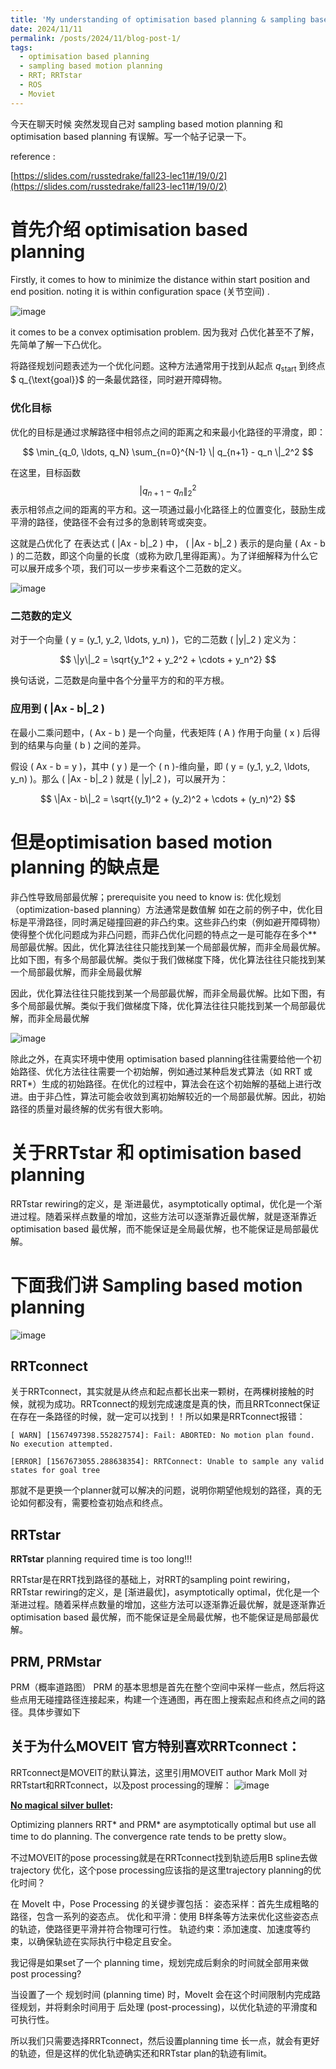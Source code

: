 ```yaml
---
title: 'My understanding of optimisation based planning & sampling based motion planning'
date: 2024/11/11
permalink: /posts/2024/11/blog-post-1/
tags:
  - optimisation based planning
  - sampling based motion planning
  - RRT; RRTstar
  - ROS
  - Moviet
---
```


今天在聊天时候 突然发现自己对 sampling based motion planning 和 optimisation based planning 有误解。写一个帖子记录一下。

reference :

[https://slides.com/russtedrake/fall23-lec11#/19/0/2](https://slides.com/russtedrake/fall23-lec11#/19/0/2)

# 首先介绍 optimisation based planning

Firstly, it comes to how to minimize the distance within start position and end position. noting it is within configuration space (关节空间) . 

![image](https://github.com/user-attachments/assets/b17911b1-feee-4986-ba18-adf1aa812f61)


it comes to be a convex optimisation problem. 
因为我对 凸优化甚至不了解，先简单了解一下凸优化。

将路径规划问题表述为一个优化问题。这种方法通常用于找到从起点 $q_{\text{start}}$ 到终点 $ q_{\text{goal}}$ 的一条最优路径，同时避开障碍物。

### 优化目标

优化的目标是通过求解路径中相邻点之间的距离之和来最小化路径的平滑度，即：

$$
\min_{q_0, \ldots, q_N} \sum_{n=0}^{N-1} \| q_{n+1} - q_n \|_2^2
$$

在这里，目标函数 $$| q_{n+1} - q_n \|_2^2 $$ 表示相邻点之间的距离的平方和。这一项通过最小化路径上的位置变化，鼓励生成平滑的路径，使路径不会有过多的急剧转弯或突变。

这就是凸优化了
在表达式 \( \|Ax - b\|_2 \) 中， \( \|Ax - b\|_2 \) 表示的是向量 \( Ax - b \) 的二范数，即这个向量的长度（或称为欧几里得距离）。为了详细解释为什么它可以展开成多个项，我们可以一步步来看这个二范数的定义。

![image](https://github.com/user-attachments/assets/104b0641-44f6-43f4-a648-8770f17e022f)

### 二范数的定义

对于一个向量 \( y = (y_1, y_2, \ldots, y_n) \)，它的二范数 \( \|y\|_2 \) 定义为：

$$
\|y\|_2 = \sqrt{y_1^2 + y_2^2 + \cdots + y_n^2}
$$

换句话说，二范数是向量中各个分量平方的和的平方根。

### 应用到 \( \|Ax - b\|_2 \)

在最小二乘问题中，\( Ax - b \) 是一个向量，代表矩阵 \( A \) 作用于向量 \( x \) 后得到的结果与向量 \( b \) 之间的差异。

假设 \( Ax - b = y \)，其中 \( y \) 是一个 \( n \)-维向量，即 \( y = (y_1, y_2, \ldots, y_n) \)。那么 \( \|Ax - b\|_2 \) 就是 \( \|y\|_2 \)，可以展开为：

$$
\|Ax - b\|_2 = \sqrt{(y_1)^2 + (y_2)^2 + \cdots + (y_n)^2}
$$


# 但是optimisation based motion planning 的缺点是

非凸性导致局部最优解；prerequisite you need to know is: 优化规划（optimization-based planning）方法通常是数值解
如在之前的例子中，优化目标是平滑路径，同时满足碰撞回避的非凸约束。这些非凸约束（例如避开障碍物）使得整个优化问题成为非凸问题，而非凸优化问题的特点之一是可能存在多个**局部最优解。因此，优化算法往往只能找到某一个局部最优解，而非全局最优解。比如下图，有多个局部最优解。类似于我们做梯度下降，优化算法往往只能找到某一个局部最优解，而非全局最优解



因此，优化算法往往只能找到某一个局部最优解，而非全局最优解。比如下图，有多个局部最优解。类似于我们做梯度下降，优化算法往往只能找到某一个局部最优解，而非全局最优解



![image](https://github.com/user-attachments/assets/239cb595-8b90-41aa-b280-0ba15ae16034)

除此之外，在真实环境中使用 optimisation based planning往往需要给他一个初始路径、优化方法往往需要一个初始解，例如通过某种启发式算法（如 RRT 或 RRT*）生成的初始路径。在优化的过程中，算法会在这个初始解的基础上进行改进。由于非凸性，算法可能会收敛到离初始解较近的一个局部最优解。因此，初始路径的质量对最终解的优劣有很大影响。

# 关于RRTstar 和 optimisation based planning

RRTstar rewiring的定义，是 渐进最优，asymptotically optimal，优化是一个渐进过程。随着采样点数量的增加，这些方法可以逐渐靠近最优解，就是逐渐靠近optimisation based 最优解，而不能保证是全局最优解，也不能保证是局部最优解。

# 下面我们讲 Sampling based motion planning
![image](https://github.com/user-attachments/assets/6065a323-f505-47cd-8044-f370c6781a54)

## RRTconnect

关于RRTconnect，其实就是从终点和起点都长出来一颗树，在两棵树接触的时候，就视为成功。RRTconnect的规划完成速度是真的快，而且RRTconnect保证在存在一条路径的时候，就一定可以找到！！所以如果是RRTconnect报错：

```
[ WARN] [1567497398.552827574]: Fail: ABORTED: No motion plan found. No execution attempted.

[ERROR] [1567673055.288638354]: RRTConnect: Unable to sample any valid states for goal tree
```

那就不是更换一个planner就可以解决的问题，说明你期望他规划的路径，真的无论如何都没有，需要检查初始点和终点。

## RRTstar

**RRTstar** planning required time is too long!!!

RRTstar是在RRT找到路径的基础上，对RRT的sampling point rewiring，RRTstar rewiring的定义，是 [渐进最优]，asymptotically optimal，优化是一个渐进过程。随着采样点数量的增加，这些方法可以逐渐靠近最优解，就是逐渐靠近optimisation based 最优解，而不能保证是全局最优解，也不能保证是局部最优解。

## PRM, PRMstar

PRM（概率道路图）
PRM 的基本思想是首先在整个空间中采样一些点，然后将这些点用无碰撞路径连接起来，构建一个连通图，再在图上搜索起点和终点之间的路径。具体步骤如下


## 关于为什么MOVEIT 官方特别喜欢RRTconnect：
RRTconnect是MOVEIT的默认算法，这里引用MOVEIT author Mark Moll 对RRTstart和RRTconnect，以及post processing的理解：
![image](https://github.com/user-attachments/assets/f6b54528-4864-40e7-9c43-b3f76e7c0319)

**[No magical silver bullet](https://github.com/moveit/moveit/issues/197#issuecomment-249446353):**

Optimizing planners RRT* and PRM* are asymptotically optimal but use all time to do planning. The convergence rate tends to be pretty slow。


不过MOVEIT的pose processing就是在RRTconnect找到轨迹后用B spline去做trajectory 优化，这个pose processing应该指的是这里trajectory planning的优化时间？

在 MoveIt 中，Pose Processing 的关键步骤包括：
姿态采样：首先生成粗略的路径，包含一系列的姿态点。
优化和平滑：使用 B样条等方法来优化这些姿态点的轨迹，使路径更平滑并符合物理可行性。
轨迹约束：添加速度、加速度等约束，以确保轨迹在实际执行中稳定且安全。

我记得是如果set了一个 planning time，规划完成后剩余的时间就全部用来做post processing?

当设置了一个 规划时间 (planning time) 时，MoveIt 会在这个时间限制内完成路径规划，并将剩余时间用于 后处理 (post-processing)，以优化轨迹的平滑度和可执行性。

所以我们只需要选择RRTconnect，然后设置planning time 长一点，就会有更好的轨迹，但是这样的优化轨迹确实还和RRTstar plan的轨迹有limit。

